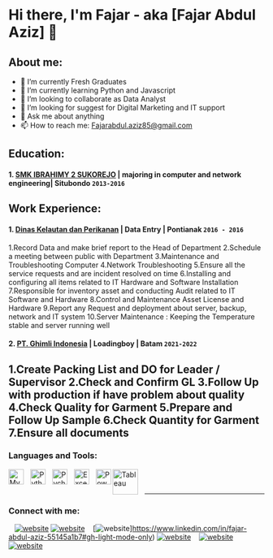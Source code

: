# Hi there, I'm Fajar - aka [Fajar Abdul Aziz] 👋
## About me:
- 🔭 I’m currently Fresh Graduates
- 🌱 I’m currently learning Python and Javascript
- 👯 I’m looking to collaborate as Data Analyst
- 🤔 I’m looking for suggest for Digital Marketing and IT support
- 💬 Ask me about anything
- 📫 How to reach me: Fajarabdul.aziz85@gmail.com

## Education:

#### 1. [SMK IBRAHIMY 2 SUKOREJO](https://www.ugm.ac.id) | majoring in computer and network engineering| Situbondo `2013-2016`

## Work Experience:
#### 1. [Dinas Kelautan dan Perikanan](https://diskan.situbondokab.go.id/) | Data Entry | Pontianak `2016 - 2016`
1.Record Data and make brief report to the Head of Department
2.Schedule a meeting between public with Department
3.Maintenance and Troubleshooting Computer
4.Network Troubleshooting
5.Ensure all the service requests and are incident resolved on time
6.Installing and configuring all items related to IT Hardware and Software 
Installation
7.Responsible for inventory asset and conducting Audit related to IT 
Software and Hardware
8.Control and Maintenance Asset License and Hardware 
9.Report any Request and deployment about server, backup, network and IT 
system
10.Server Maintenance : Keeping the Temperature stable and server running 
well
#### 2. [PT. Ghimli Indonesia](https://www.ghimli.com/) | Loadingboy | Batam `2021-2022`
1.Create Packing List and DO for Leader / Supervisor
2.Check and Confirm GL
3.Follow Up with production if have problem about quality
4.Check Quality for Garment
5.Prepare and Follow Up Sample
6.Check Quantity for Garment
7.Ensure all documents
---

### Languages and Tools:

[<img align="left" alt="MySQL" width="30px" src="https://cdn.jsdelivr.net/gh/devicons/devicon/icons/mysql/mysql-original.svg" style="padding-right:10px;" />][webdev]
[<img align="left" alt="Python" width="30px" src="https://upload.wikimedia.org/wikipedia/commons/thumb/c/c3/Python-logo-notext.svg/110px-Python-logo-notext.svg.png?20100317150552" style="padding-right:10px;" />][webdev]
[<img align="left" alt="Pycharm" width="30px" src="https://upload.wikimedia.org/wikipedia/commons/thumb/1/1d/PyCharm_Icon.svg/220px-PyCharm_Icon.svg.png" style="padding-right:10px;" />][webdev]
[<img align="left" alt="Excel" width="30px" src="https://is2-ssl.mzstatic.com/image/thumb/Purple126/v4/a8/fd/5a/a8fd5a84-c6f1-355f-3b9f-6e86598efaa3/XCEL.png/1200x630bb.png" style="padding-right:10px;" />][webdev]
[<img align="left" alt="Power BI" width="30px" src="https://powerbi.microsoft.com/pictures/application-logos/svg/powerbi.svg" style="padding-right:0px;" />][webdev]
[<img align="left" alt="Tableau" width="50px" src="https://logos-world.net/wp-content/uploads/2021/10/Tableau-Symbol.png" style="padding-right:10px;" />][webdev]

<br />
<br />

---
### Connect with me:


&nbsp;&nbsp;
[![website](./img/twitter-light.svg)](https://twitter.com/FajarAbdul_Aziz#gh-light-mode-only)
[![website](./img/twitter-dark.svg)](https://twitter.com/FajarAbdul_Aziz#gh-dark-mode-only)
&nbsp;&nbsp;
[![website](./img/linkedin-light.svg)]https://www.linkedin.com/in/fajar-abdul-aziz-55145a1b7#gh-light-mode-only)
[![website](./img/linkedin-dark.svg)](https://www.linkedin.com/in/fajar-abdul-aziz-55145a1b7#gh-dark-mode-only)
&nbsp;&nbsp;
[![website](./img/instagram-light.svg)](https://instagram.com/pendudukmerkurius?igshid=ZGUzMzM3NWJiOQ==#gh-light-mode-only)
[![website](./img/instagram-dark.svg)](https://instagram.com/pendudukmerkurius?igshid=ZGUzMzM3NWJiOQ==#gh-dark-mode-only)



[webdev]:https://github.com/ChrltteKatakuri


<!---
ChrltteKatakuri/ChrltteKatakuri is a ✨ special ✨ repository because its `README.md` (this file) appears on your GitHub profile.
You can click the Preview link to take a look at your changes.
--->
